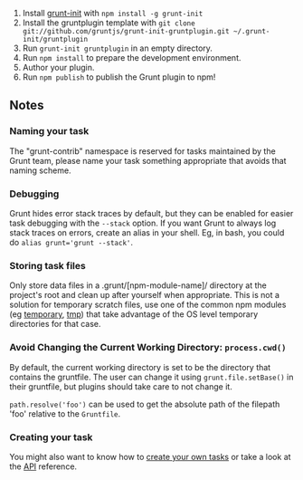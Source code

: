 1. Install [grunt-init](https://github.com/gruntjs/grunt-init) with `npm install -g grunt-init`
2. Install the gruntplugin template with `git clone git://github.com/gruntjs/grunt-init-gruntplugin.git ~/.grunt-init/gruntplugin`
3. Run `grunt-init gruntplugin` in an empty directory.
4. Run `npm install` to prepare the development environment.
5. Author your plugin.
6. Run `npm publish` to publish the Grunt plugin to npm!

## Notes

### Naming your task

The "grunt-contrib" namespace is reserved for tasks maintained by the Grunt team, please name your task something appropriate that avoids that naming scheme.

### Debugging
Grunt hides error stack traces by default, but they can be enabled for easier task debugging with the `--stack` option. If you want Grunt to always log stack traces on errors, create an alias in your shell. Eg, in bash, you could do `alias grunt='grunt --stack'`.

### Storing task files

Only store data files in a .grunt/[npm-module-name]/ directory at the project's root and clean up after yourself when appropriate. This is not a solution for temporary scratch files, use one of the common npm modules (eg [temporary](https://npmjs.org/package/temporary), [tmp](https://npmjs.org/package/tmp)) that take advantage of the OS level temporary directories for that case.

### Avoid Changing the Current Working Directory: `process.cwd()`
By default, the current working directory is set to be the directory that contains the gruntfile. The user can change it using `grunt.file.setBase()` in their gruntfile, but plugins should take care to not change it.

`path.resolve('foo')` can be used to get the absolute path of the filepath 'foo' relative to the `Gruntfile`.

### Creating your task

You might also want to know how to [create your own tasks](http://gruntjs.com/creating-tasks) or take a look at the [API](http://gruntjs.com/api) reference.

